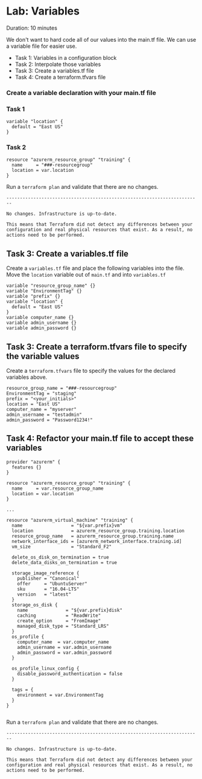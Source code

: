 # Lab: Variables

Duration: 10 minutes

We don't want to hard code all of our values into the main.tf file. We can use a variable file for easier use.

- Task 1: Variables in a configuration block
- Task 2: Interpolate those variables
- Task 3: Create a variables.tf file
- Task 4: Create a terraform.tfvars file

### Create a variable declaration with your main.tf file

### Task 1
```hcl
variable "location" {
  default = "East US"
}
```

### Task 2

```hcl
resource "azurerm_resource_group" "training" {
  name     = "###-resourcegroup"
  location = var.location
}
```
Run a `terraform plan` and validate that there are no changes.

```text
------------------------------------------------------------------------

No changes. Infrastructure is up-to-date.

This means that Terraform did not detect any differences between your
configuration and real physical resources that exist. As a result, no
actions need to be performed.
```

## Task 3: Create a variables.tf file

Create a `variables.tf` file and place the following variables into the file.  Move the `location` variable out of `main.tf` and into `variables.tf`

```hcl
variable "resource_group_name" {}
variable "EnvironmentTag" {}
variable "prefix" {}
variable "location" {
  default = "East US"
}
variable computer_name {}
variable admin_username {}
variable admin_password {}
```
## Task 3: Create a terraform.tfvars file to specify the variable values

Create a `terraform.tfvars` file to specify the values for the declared variables above.

```hcl
resource_group_name = "###-resourcegroup"
EnvironmentTag = "staging"
prefix = "<your_initials>"
location = "East US"
computer_name = "myserver"
admin_username = "testadmin"
admin_password = "Password1234!"
```

## Task 4: Refactor your main.tf file to accept these variables

```hcl
provider "azurerm" {
  features {}
}

resource "azurerm_resource_group" "training" {
  name     = var.resource_group_name
  location = var.location
}

...

resource "azurerm_virtual_machine" "training" {
  name                  = "${var.prefix}vm"
  location              = azurerm_resource_group.training.location
  resource_group_name   = azurerm_resource_group.training.name
  network_interface_ids = [azurerm_network_interface.training.id]
  vm_size               = "Standard_F2"

  delete_os_disk_on_termination = true
  delete_data_disks_on_termination = true

  storage_image_reference {
    publisher = "Canonical"
    offer     = "UbuntuServer"
    sku       = "16.04-LTS"
    version   = "latest"
  }
  storage_os_disk {
    name              = "${var.prefix}disk"
    caching           = "ReadWrite"
    create_option     = "FromImage"
    managed_disk_type = "Standard_LRS"
  }
  os_profile {
    computer_name  = var.computer_name
    admin_username = var.admin_username
    admin_password = var.admin_password
  }

  os_profile_linux_config {
    disable_password_authentication = false
  }

  tags = {
    environment = var.EnvironmentTag
  }
}
 
```

Run a `terraform plan` and validate that there are no changes.

```text
------------------------------------------------------------------------

No changes. Infrastructure is up-to-date.

This means that Terraform did not detect any differences between your
configuration and real physical resources that exist. As a result, no
actions need to be performed.
```
